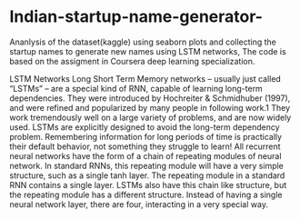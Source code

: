 # Indian-startup-name-generator-

Ananlysis of the dataset(kaggle) using seaborn plots and collecting the startup names to generate new names using LSTM networks, The code is based on the assigment in Coursera deep learning specialization.

<h>LSTM Networks<h>
Long Short Term Memory networks – usually just called “LSTMs” – are a special kind of RNN, capable of learning long-term dependencies. They were introduced by Hochreiter & Schmidhuber (1997), and were refined and popularized by many people in following work.1 They work tremendously well on a large variety of problems, and are now widely used.
LSTMs are explicitly designed to avoid the long-term dependency problem. Remembering information for long periods of time is practically their default behavior, not something they struggle to learn!
All recurrent neural networks have the form of a chain of repeating modules of neural network. In standard RNNs, this repeating module will have a very simple structure, such as a single tanh layer.
The repeating module in a standard RNN contains a single layer.
LSTMs also have this chain like structure, but the repeating module has a different structure. Instead of having a single neural network layer, there are four, interacting in a very special way.

